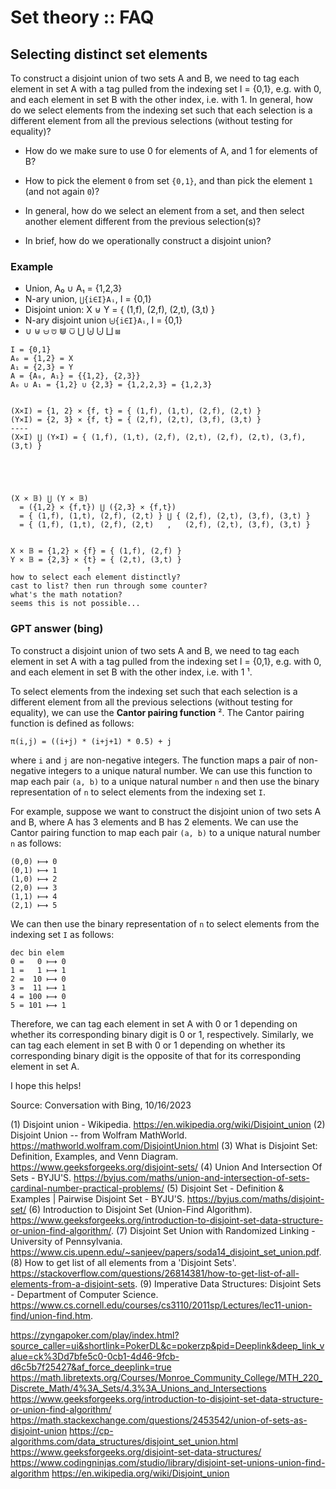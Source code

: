 # Set theory :: FAQ


## Selecting distinct set elements

To construct a disjoint union of two sets A and B, we need to tag each element in set A with a tag pulled from the indexing set I = {0,1}, e.g. with 0, and each element in set B with the other index, i.e. with 1. In general, how do we select elements from the indexing set such that each selection is a different element from all the previous selections (without testing for equality)?


* How do we make sure to use 0 for elements of A, and 1 for elements of B?
* How to pick the element `0` from set `{0,1}`, and than pick the element `1` (and not again `0`)?
* In general, how do we select an element from a set, and then select another element different from the previous selection(s)?

* In brief, how do we operationally construct a disjoint union?

### Example

- Union, A₀ ∪ A₁ = {1,2,3}
- N-ary union, `⋃{i∈I}Aᵢ`, I = {0,1}
- Disjoint union: X ⊎ Y = { (1,f), (2,f), (2,t), (3,t) }
- N-ary disjoint union `⨄{i∈I}Aᵢ`, I = {0,1}
- ∪ ⊎ ⩁ ⩅ ⋓ ⩂ ⋃ ⨄ ⨃ ⨆ ⩏

```
I = {0,1}
A₀ = {1,2} = X
A₁ = {2,3} = Y
A = {A₀, A₁} = {{1,2}, {2,3}}
A₀ ∪ A₁ = {1,2} ∪ {2,3} = {1,2,2,3} = {1,2,3}


(X⨯I) = {1, 2} ⨯ {f, t} = { (1,f), (1,t), (2,f), (2,t) }
(Y⨯I) = {2, 3} ⨯ {f, t} = { (2,f), (2,t), (3,f), (3,t) }
----
(X⨯I) ⋃ (Y⨯I) = { (1,f), (1,t), (2,f), (2,t), (2,f), (2,t), (3,f), (3,t) }





(X ⨯ 𝔹) ⋃ (Y ⨯ 𝔹)
  = ({1,2} ⨯ {f,t}) ⋃ ({2,3} ⨯ {f,t})
  = { (1,f), (1,t), (2,f), (2,t) } ⋃ { (2,f), (2,t), (3,f), (3,t) }
  = { (1,f), (1,t), (2,f), (2,t)   ,   (2,f), (2,t), (3,f), (3,t) }


X ⨯ 𝔹 = {1,2} ⨯ {f} = { (1,f), (2,f) }
Y ⨯ 𝔹 = {2,3} ⨯ {t} = { (2,t), (3,t) }
                 ↑
how to select each element distinctly?
cast to list? then run through some counter?
what's the math notation?
seems this is not possible...

```


### GPT answer (bing)

To construct a disjoint union of two sets A and B, we need to tag each element in set A with a tag pulled from the indexing set I = {0,1}, e.g. with 0, and each element in set B with the other index, i.e. with 1 ¹. 

To select elements from the indexing set such that each selection is a different element from all the previous selections (without testing for equality), we can use the **Cantor pairing function** ². The Cantor pairing function is defined as follows:

`π(i,j) = ((i+j) * (i+j+1) * 0.5) + j`

where `i` and `j` are non-negative integers. The function maps a pair of non-negative integers to a unique natural number. We can use this function to map each pair `(a, b)` to a unique natural number `n` and then use the binary representation of `n` to select elements from the indexing set `I`.

For example, suppose we want to construct the disjoint union of two sets A and B, where A has 3 elements and B has 2 elements. We can use the Cantor pairing function to map each pair `(a, b)` to a unique natural number `n` as follows:

```
(0,0) ⟼ 0
(0,1) ⟼ 1
(1,0) ⟼ 2
(2,0) ⟼ 3
(1,1) ⟼ 4
(2,1) ⟼ 5
```

We can then use the binary representation of `n` to select elements from the indexing set `I` as follows:

```
dec bin elem
0 =   0 ⟼ 0
1 =   1 ⟼ 1
2 =  10 ⟼ 0
3 =  11 ⟼ 1
4 = 100 ⟼ 0
5 = 101 ⟼ 1
```

Therefore, we can tag each element in set A with 0 or 1 depending on whether its corresponding binary digit is 0 or 1, respectively. Similarly, we can tag each element in set B with 0 or 1 depending on whether its corresponding binary digit is the opposite of that for its corresponding element in set A.

I hope this helps!

Source: Conversation with Bing, 10/16/2023

(1) Disjoint union - Wikipedia. https://en.wikipedia.org/wiki/Disjoint_union
(2) Disjoint Union -- from Wolfram MathWorld. https://mathworld.wolfram.com/DisjointUnion.html
(3) What is Disjoint Set: Definition, Examples, and Venn Diagram. https://www.geeksforgeeks.org/disjoint-sets/
(4) Union And Intersection Of Sets - BYJU'S. https://byjus.com/maths/union-and-intersection-of-sets-cardinal-number-practical-problems/
(5) Disjoint Set - Definition & Examples | Pairwise Disjoint Set - BYJU'S. https://byjus.com/maths/disjoint-set/
(6) Introduction to Disjoint Set (Union-Find Algorithm). https://www.geeksforgeeks.org/introduction-to-disjoint-set-data-structure-or-union-find-algorithm/.
(7) Disjoint Set Union with Randomized Linking - University of Pennsylvania. https://www.cis.upenn.edu/~sanjeev/papers/soda14_disjoint_set_union.pdf.
(8) How to get list of all elements from a 'Disjoint Sets'. https://stackoverflow.com/questions/26814381/how-to-get-list-of-all-elements-from-a-disjoint-sets.
(9) Imperative Data Structures: Disjoint Sets - Department of Computer Science. https://www.cs.cornell.edu/courses/cs3110/2011sp/Lectures/lec11-union-find/union-find.htm.


https://zyngapoker.com/play/index.html?source_caller=ui&shortlink=PokerDL&c=pokerzp&pid=Deeplink&deep_link_value=ck%3Dd7bfe5c0-0cb1-4d46-9fcb-d6c5b7f25427&af_force_deeplink=true
https://math.libretexts.org/Courses/Monroe_Community_College/MTH_220_Discrete_Math/4%3A_Sets/4.3%3A_Unions_and_Intersections
https://www.geeksforgeeks.org/introduction-to-disjoint-set-data-structure-or-union-find-algorithm/
https://math.stackexchange.com/questions/2453542/union-of-sets-as-disjoint-union
https://cp-algorithms.com/data_structures/disjoint_set_union.html
https://www.geeksforgeeks.org/disjoint-set-data-structures/
https://www.codingninjas.com/studio/library/disjoint-set-unions-union-find-algorithm
https://en.wikipedia.org/wiki/Disjoint_union
